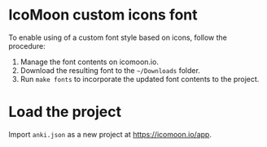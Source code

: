# IcoMoon custom icons font

To enable using of a custom font style based on icons, follow the procedure:
1. Manage the font contents on icomoon.io.
2. Download the resulting font to the `~/Downloads` folder.
3. Run `make fonts` to incorporate the updated font contents to the project. 

# Load the project
Import `anki.json` as a new project at https://icomoon.io/app.
